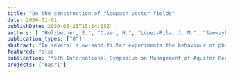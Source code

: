 ```yaml
---
title: "On the construction of flowpath vector fields"
date: 2006-01-01
publishDate: 2020-05-25T15:14:05Z
authors: [ "Holzbecher, E.", "Dizer, H.", "López-Pila, J. M.", "Szewzyk, R. G.", "Nützmann, G." ]
publication_types: ["0"]
abstract: "In several slow-sand-filter experiments the behaviour of phages during the subsurface passage was measured and modelled. Here the focus is on the effect of the velocity. The observed data show a strong effect of decreasing filter efficiency with increasing velocity. Using a modelling approach, which is based on the transport differential equation, the theoretical influence of velocity on filter efficiency is examined. Finally an extrapolation of the results to large scale filtration units or bank filtration processes is attempted."
featured: false
publication: "*5th International Symposium on Management of Aquifer Recharge / IHP-VI, Series on Groundwater*"
projects: ["nasri"]
---
```


